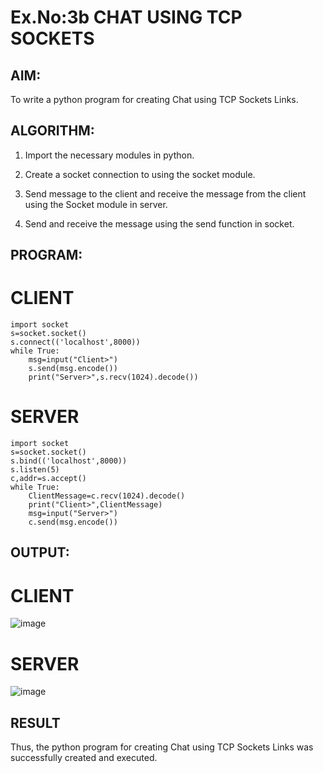 # Ex.No:3b CHAT USING TCP SOCKETS

## AIM:
To write a python program for creating Chat using TCP Sockets Links.

## ALGORITHM:
1. Import the necessary modules in python.
   
2. Create a socket connection to using the socket module.
   
3. Send message to the client and receive the message from the client using the Socket module in server.
   
4. Send and receive the message using the send function in socket.
   
## PROGRAM:
# CLIENT
~~~
import socket
s=socket.socket()
s.connect(('localhost',8000))
while True:
    msg=input("Client>")
    s.send(msg.encode())
    print("Server>",s.recv(1024).decode())
~~~

# SERVER
~~~
import socket
s=socket.socket()
s.bind(('localhost',8000))
s.listen(5)
c,addr=s.accept()
while True:
    ClientMessage=c.recv(1024).decode()
    print("Client>",ClientMessage)
    msg=input("Server>")
    c.send(msg.encode())
~~~

## OUTPUT:
# CLIENT
![image](https://github.com/K-Dharshini/3b_CHAT_USING_TCP_SOCKETS/assets/139334830/0cd7dda9-132f-4540-a203-f5e7f32f9ef4)

# SERVER
![image](https://github.com/K-Dharshini/3b_CHAT_USING_TCP_SOCKETS/assets/139334830/0394d1b9-1c9f-4925-a95a-d0603c79b038)

## RESULT
Thus, the python program for creating Chat using TCP Sockets Links was successfully created and executed.
